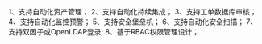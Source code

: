 1、支持自动化资产管理；
2、支持自动化持续集成；
3、支持工单数据库审核；
4、支持自动化监控预警；
5、支持安全堡垒机；
6、支持自动化安全扫描；
7、支持双因子或OpenLDAP登录;
8、基于RBAC权限管理设计；